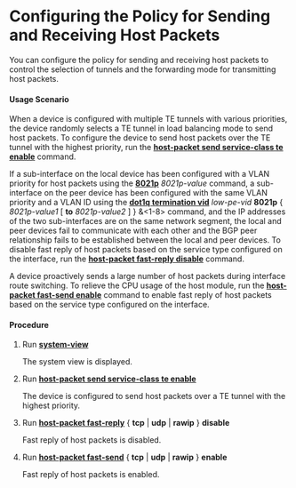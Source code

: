 Configuring the Policy for Sending and Receiving Host Packets
=============================================================

You can configure the policy for sending and receiving host packets to control the selection of tunnels and the forwarding mode for transmitting host packets.

#### Usage Scenario

When a device is configured with multiple TE tunnels with various priorities, the device randomly selects a TE tunnel in load balancing mode to send host packets. To configure the device to send host packets over the TE tunnel with the highest priority, run the [**host-packet send service-class te enable**](cmdqueryname=host-packet+send+service-class+te+enable) command.

If a sub-interface on the local device has been configured with a VLAN priority for host packets using the [**8021p**](cmdqueryname=8021p) *8021p-value* command, a sub-interface on the peer device has been configured with the same VLAN priority and a VLAN ID using the [**dot1q termination vid**](cmdqueryname=dot1q+termination+vid+8021p+to) *low-pe-vid* **8021p** { *8021p-value1* [ **to** *8021p-value2* ] } &<1-8> command, and the IP addresses of the two sub-interfaces are on the same network segment, the local and peer devices fail to communicate with each other and the BGP peer relationship fails to be established between the local and peer devices. To disable fast reply of host packets based on the service type configured on the interface, run the [**host-packet fast-reply disable**](cmdqueryname=host-packet+fast-reply+disable) command.

A device proactively sends a large number of host packets during interface route switching. To relieve the CPU usage of the host module, run the [**host-packet fast-send enable**](cmdqueryname=host-packet+fast-send+enable) command to enable fast reply of host packets based on the service type configured on the interface.


#### Procedure

1. Run [**system-view**](cmdqueryname=system-view)
   
   
   
   The system view is displayed.
2. Run [**host-packet send service-class te enable**](cmdqueryname=host-packet+send+service-class+te+enable)
   
   
   
   The device is configured to send host packets over a TE tunnel with the highest priority.
3. Run [**host-packet fast-reply**](cmdqueryname=host-packet+fast-reply+tcp+udp+rawip+disable) { **tcp** | **udp** | **rawip** } **disable**
   
   
   
   Fast reply of host packets is disabled.
4. Run [**host-packet fast-send**](cmdqueryname=host-packet+fast-send+tcp+udp+rawip+enable) { **tcp** | **udp** | **rawip** } **enable**
   
   
   
   Fast reply of host packets is enabled.